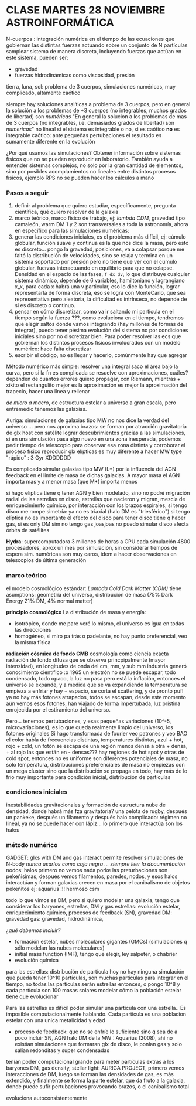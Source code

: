 # CLASE MARTES 28 NOVIEMBRE ASTROINFORMÁTICA

N-cuerpos : integración numérica en el tiempo de las ecuaciones que gobiernan las distintas fuerzas actuando sobre un conjunto de N partículas
samplear sistema de manera discreta, incluyendo fuerzas que actúan en este sistema, pueden ser:
- gravedad
- fuerzas hidrodinámicas como viscosidad, presión

tierra, luna, sol: problema de 3 cuerpos, simulaciones numéricas, muy complicado, altamente caótico 

siempre hay soluciones analíticas a problema de 3 cuerpos, pero en general la solución a los problemas de +3 cuerpos (no integrables, muchos grados de libertad) son *numéricas*
"En general la solucion a los problemas de mas de 3 cuerpos (no integrables, i.e. demasiados grados de libertad) son _numericas_"
no lineal
si el sistema es integrable o no, si es caótico **no** es integrable
caótico: ante pequeñas pertubaciones el resultado es sumamente diferente en la evolución

¿Por qué usamos las simulaciones?
Obtener información sobre sistemas físicos que no se pueden reproducir en laboratorio.
También ayuda a entender sistemas complejos, no solo por la gran cantidad de elementos, sino por posibles acomplamientos no lineales entre distintos procesos físicos, ejemplo RPS no se pueden hacer los cálculos a mano 

### Pasos a seguir
1. definir al problema que quiero estudiar, específicamente, pregunta científica, qué quiero resolver de la galaxia
2. marco teórico, marco físico de trabajo, ej: *lambda CDM*, gravedad tipo camaleón, warm DM
1 y 2 son transversales a toda la astronomía, ahora en específico para las simulaciones numéricas:
3. generar las condiciones iniciales, es el problema más difícil, ej: cúmulo globular, función suave y continua es la que nos dice la masa, pero esto es discreto... pongo la gravedad, posiciones, va a colapsar porque me faltó la distribución de velocidades, sino se relaja y termina en un sistema soportado por presión pero no tiene que ver con el cúmulo globular, fuerzas interactuando en equilibrio para que no colapse. Densidad en el espacio de las fases, `f dx dv`, lo que distribuye cualquier sistema dinámico, depende de 6 variables, hamiltoniano y lagrangiano x_x, para cada x habrá una v particular, eso lo dice la función, lograr representarla de forma discreta, eso se logra con MonteCarlo, que sea representativa pero aleatoria, la dificultad es intrínseca, no depende de si es discreto o continuo.
4. pensar en cómo discretizar, como va ir saltando mi partícula en el tiempo según la fuerza ???, como evoluciona en el tiempo, tendremos que elegir saltos donde vamos integrando (hay millones de formas de integrar), puedo tener pésima evolución del sistema no por condiciones iniciales sino por no discretizar bien. Para poder resolver las ecs que gobiernan los distintos procesos físicos involucrados con un modelo numérico: hace falta discretizar
5. escribir el código, no es llegar y hacerlo, comúnmente hay que agregar 

Método numérico más simple: resolver una integral
saco el área bajo la curva, pero si la fn es complicada se resuelve con aproximaciones, cuáles? dependen de cuántos errores quiero propagar, con Riemann, mientras + xikito el rectangulito mejor es la aproximación
es mejor la aproximación del trapecio, hacer una línea y rellenar

_de micro a macro_, de estructura estelar a universo a gran escala, pero entremedio tenemos las galaxias.

Auriga: simulaciones de galaxias tipo MW
no nos dice la verdad del universo ... pero nos aproxima
brazos: se forman por atracción gravitatoria de glx host con satélite
lograr descubrimientos gracias a las simulaciones, si en una simulación pasa algo nuevo en una zona inesperada, podemos pedir tiempo de telescopio para observar esa zona distinta y corroborar el proceso físico
reproducir glx elípticas es muy diferente a hacer MW type
"rápido" : 3 Gyr XDDDDDD

Es complicado simular galaxias tipo MW (L*) por la influencia del AGN feedback en el limite de masa de dichas galaxias. A mayor masa el AGN importa mas y a menor masa (que M*) importa menos

si hago elíptica tiene q tener AGN y bien modelado, sino no podré 
migración radial de las estrellas en disco, estrellas que nacieron y migran, mezcla de enriquecimiento químico, por interacción con los brazos espirales, 
si tengo disco me rompe simetría: ya no es triaxial (halo DM es "triesférico")
si tengo elíptica no es importante el efecto del disco
para tener disco tiene q haber gas, si es only DM sim no tengo gas joasjoas no puedo simular
disco afecta órbita de satélites

**Hydra**: supercomputadora
3 millones de horas a CPU cada simulación
4800 procesadores, aprox un mes por simulación, sin considerar tiempos de espera
sim. numéricas son muy caros, idem a hacer observaciones en telescopios de última generación

### marco teórico
el modelo cosmológico estándar: _Lambda Cold Dark Matter (CDM)_
tiene asumptions: geometría del universo, distribución de masa (75% Dark Energy 21% DM, 4% normal matter)

**principio cosmológico**
La distribución de masa y energía:
- isotrópico,  donde me pare veré lo mismo, el universo es igua en todas las direcciones
- homogéneo, si miro pa trás o padelante, no hay punto preferencial, veo la misma física

**radiación cósmica de fondo CMB**
cosmología como ciencia exacta
radiación de fondo difusa que se observa princpipalmente (mayor intensidad), en longitudes de onda del cm, mm, y sub mm
industria generó conocimiento científico :o 1965
un electrón no se puede escapar, todo condensado, todo opaco, la luz no pasa
pero está la inflación, entonces el universo se expande, y a medida que se va expandiendo la temperatura se empieza a enfriar y hay + espacio, se corta el scattering, y de pronto puf! ya no hay más fotones atrapados, todos se escapan, desde este momento aún vemos esos fotones, han viajado de forma impertubada, luz prístina enrojecida por el estiramiento del universo.

Pero... tenemos pertubaciones, y esas pequeñas variaciones (10^-5, microvariaciones), es lo que queda realmente limpio del universo, los fotones originales
Si hago transformada de fourier veo patrones y veo BAO
el color habla de frecuencias distintas, temperatures distintas, azul + hot, rojo + cold, un fotón se escapa de una región menos densa a otra + densa, + al rojo las que están en - densas???
hay regiones de hot spot y otras de cold spot, entonces no es uniforme
son diferentes potenciales de masa, no solo temperatura, distribuciones preferenciales de masa
no empiezas con un mega cluster
sino que la distribución se propaga en todo, hay más de lo frío 
muy importante para condición inicial, distribución de partículas

### condiciones iniciales
inestabilidades gravitacionales y formación de estructura
nube de densidad, dónde habrá más fza gravitatoria? una pelota de rugby, después un pankeke, después un filamento y después halo
complicado: régimen no lineal, ya no se puede hacer con lápiz...
lo primero que interactúa son los halos

### método numérico
GADGET: glxs with DM and gas interact
permite resolver simulaciones de N-body
_nunca usarlos como caja negra ... siempre leer la documentación_
nodos: halos
primero no vemos nada porke las preturbaciones son pekeñisimas, después vemos filamentos, paredes, nodos, y esos halos interactúan y forman galaxias
crecen en masa por el canibalismo de objetos pekeñitos
ej: aquarius !!! hermoso csm

todo lo que vimos es DM, pero si quiero modelar una galaxia, tengo que considerar los baryones, estrellas, DM y gas
estrellas: evolución estelar, enriquecimiento químico, procesos de feedback (SN), gravedad
DM: gravedad
gas: gravedad, hidrodinámica, 

_¿qué debemos incluir?_
- formación estelar, nubes moleculares gigantes (GMCs) (simulaciones q sólo modelan las nubes moleculares)
- initial mass function (IMF), tengo que elegir, ley salpeter, o chabrier
- evolución química

para las estrellas: distribución de partícula
hoy no hay ninguna simulación que pueda tener 10^10 partículas, son muchas partículas para integrar en el tiempo, no todas las partículas serán estrellas entonces, o pongo 10^8 y cada partícula son 100 masas solares
modelar cómo la población estelar tiene que evolucionar

Para las estrellas es dificil poder simular una particula con una estrella.. Es imposible computacionalmente hablando. Cada particula es una poblacion estelar con una unica metalicidad y edad

- proceso de feedback: que no se enfríe lo suficiente sino q sea de a poco
incluir SN, AGN
halo DM de la MW : Aquarius (2008), ahí no existían simulaciones que formaran glx de disco, le ponían gas y solo salían redonditas y super condensadas

tenían poder computacional grande para meter partículas extras a los baryones
DM, gas density, stellar light: AURIGA PROJECT, 
primero vemos interacciones de DM, luego se forman las densidades de gas, es más extendido, y finalmente se forma la parte estelar, que da fruto a la galaxia, donde puede sufir pertubaciones provocando brazos, o el canibalismo total

evoluciona autoconsistentemente